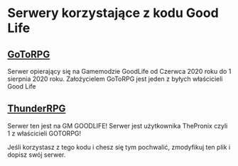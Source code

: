 # Serwery korzystające z kodu Good Life


## [GoToRPG]()
Serwer opierający się na Gamemodzie GoodLife od Czerwca 2020 roku do 1 sierpnia 2020 roku.
Załoźycielem GoToRPG jest jeden z byłych właścicieli Good Life

## [ThunderRPG]() 
Serwer ten jest na GM GOODLIFE! Serwer jest użytkownika ThePronix czyli 1 z właścicieli GOTORPG!




Jeśli korzystasz z tego kodu i chesz się tym pochwalić, zmodyfikuj ten plik i dopisz swój serwer.
